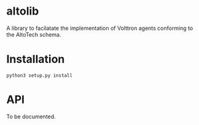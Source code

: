 # altolib

A library to facilatate the implementation of Volttron agents conforming to the AltoTech schema.


# Installation

    python3 setup.py install

# API

To be documented.
